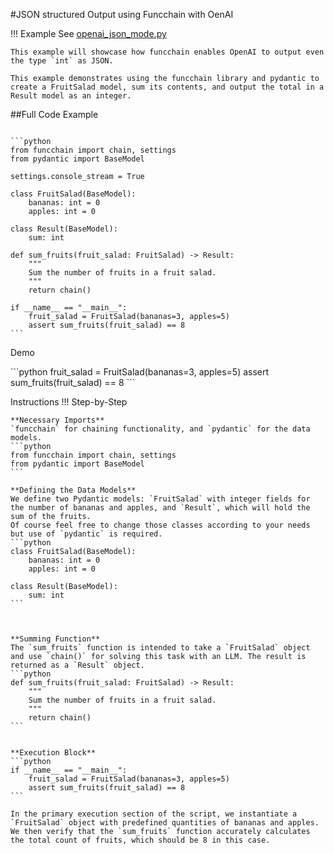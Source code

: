#JSON structured Output using Funcchain with OenAI

!!! Example
    See [openai_json_mode.py](https://github.com/shroominic/funcchain/blob/main/examples/openai_json_mode.py)

    This example will showcase how funcchain enables OpenAI to output even the type `int` as JSON.

    This example demonstrates using the funcchain library and pydantic to create a FruitSalad model, sum its contents, and output the total in a Result model as an integer.

##Full Code Example
<pre><code id="codeblock">
```python
from funcchain import chain, settings
from pydantic import BaseModel

settings.console_stream = True

class FruitSalad(BaseModel):
    bananas: int = 0
    apples: int = 0

class Result(BaseModel):
    sum: int

def sum_fruits(fruit_salad: FruitSalad) -> Result:
    """
    Sum the number of fruits in a fruit salad.
    """
    return chain()

if __name__ == "__main__":
    fruit_salad = FruitSalad(bananas=3, apples=5)
    assert sum_fruits(fruit_salad) == 8
```
</code></pre>

Demo

<div class="termy">
```python
fruit_salad = FruitSalad(bananas=3, apples=5)
assert sum_fruits(fruit_salad) == 8
```
</div>

Instructions
!!! Step-by-Step

    **Necessary Imports**
    `funcchain` for chaining functionality, and `pydantic` for the data models.
    ```python
    from funcchain import chain, settings
    from pydantic import BaseModel
    ```

    **Defining the Data Models**
    We define two Pydantic models: `FruitSalad` with integer fields for the number of bananas and apples, and `Result`, which will hold the sum of the fruits.
    Of course feel free to change those classes according to your needs but use of `pydantic` is required.
    ```python
    class FruitSalad(BaseModel):
        bananas: int = 0
        apples: int = 0

    class Result(BaseModel):
        sum: int
    ```



    **Summing Function**
    The `sum_fruits` function is intended to take a `FruitSalad` object and use `chain()` for solving this task with an LLM. The result is returned as a `Result` object.
    ```python
    def sum_fruits(fruit_salad: FruitSalad) -> Result:
        """
        Sum the number of fruits in a fruit salad.
        """
        return chain()
    ```


    **Execution Block**
    ```python
    if __name__ == "__main__":
        fruit_salad = FruitSalad(bananas=3, apples=5)
        assert sum_fruits(fruit_salad) == 8
    ```

    In the primary execution section of the script, we instantiate a `FruitSalad` object with predefined quantities of bananas and apples. We then verify that the `sum_fruits` function accurately calculates the total count of fruits, which should be 8 in this case.
